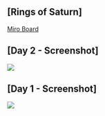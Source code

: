 ## [Rings of Saturn]

[Miro Board](https://miro.com/app/board/o9J_klxyRd0=/)

## [Day 2 - Screenshot]
<img src="https://i.imgur.com/0DR7zVN.png">

## [Day 1 - Screenshot]
<img src="https://i.imgur.com/DDU9tl4.jpeg">
